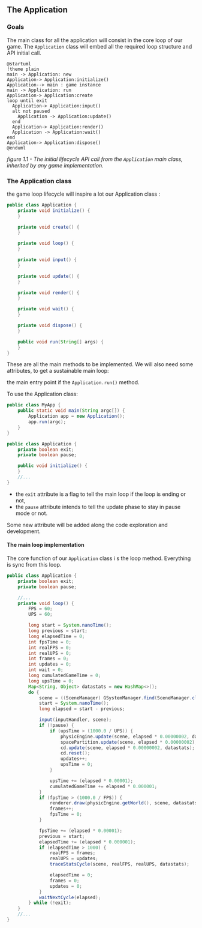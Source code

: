 ## The Application

### Goals

The main class for all the application will consist in the core loop of our game. The `Application` class will embed all
the required loop structure and API initial call.

```plantuml
@startuml
!theme plain
main -> Application: new
Application-> Application:initialize()
Application--> main : game instance
main -> Application: run
Application-> Application:create
loop until exit
  Application-> Application:input()
  alt not paused
    Application -> Application:update()
  end
  Application-> Application:render()
  Application -> Application:wait()
end
Application-> Application:dispose()
@enduml
```

_figure 1.1 - The initial lifecycle API call from the `Application` main class, inherited by any game implementation._

### The Application class

the game loop lifecycle will inspire a lot our Application class :

```java
public class Application {
    private void initialize() {
    }

    private void create() {
    }

    private void loop() {
    }

    private void input() {
    }

    private void update() {
    }

    private void render() {
    }

    private void wait() {
    }

    private void dispose() {
    }

    public void run(String[] args) {
    }
}
```

These are all the main methods to be implemented. We will also need some attributes, to get a sustainable main loop:

the main entry point if the `Application.run()` method.

To use the Application class:

```java
public class MyApp {
    public static void main(String argc[]) {
        Application app = new Application();
        app.run(argc);
    }
}
```


```java
public class Application {
    private boolean exit;
    private boolean pause;

    public void initialize() {
    }
    //...
}
```

- the `exit` attribute is a flag to tell the main loop if the loop is ending or not,
- the `pause` attribute intends to tell the update phase to stay in pause mode or not.

Some new attribute will be added along the code exploration and development.

#### The main loop implementation

The core function of our `Application` class i s the loop method.
Everything is sync from this loop.

```java
public class Application {
    private boolean exit;
    private boolean pause;

    //...
    private void loop() {
        FPS = 60;
        UPS = 60;

        long start = System.nanoTime();
        long previous = start;
        long elapsedTime = 0;
        int fpsTime = 0;
        int realFPS = 0;
        int realUPS = 0;
        int frames = 0;
        int updates = 0;
        int wait = 0;
        long cumulatedGameTime = 0;
        long upsTime = 0;
        Map<String, Object> datastats = new HashMap<>();
        do {
            scene = ((SceneManager) GSystemManager.find(SceneManager.class)).getCurrent();
            start = System.nanoTime();
            long elapsed = start - previous;

            input(inputHandler, scene);
            if (!pause) {
                if (upsTime > (1000.0 / UPS)) {
                    physicEngine.update(scene, elapsed * 0.00000002, datastats);
                    spacePartition.update(scene, elapsed * 0.00000002);
                    cd.update(scene, elapsed * 0.00000002, datastats);
                    cd.reset();
                    updates++;
                    upsTime = 0;
                }

                upsTime += (elapsed * 0.00001);
                cumulatedGameTime += elapsed * 0.000001;
            }
            if (fpsTime > (1000.0 / FPS)) {
                renderer.draw(physicEngine.getWorld(), scene, datastats);
                frames++;
                fpsTime = 0;
            }

            fpsTime += (elapsed * 0.00001);
            previous = start;
            elapsedTime += (elapsed * 0.000001);
            if (elapsedTime > 1000) {
                realFPS = frames;
                realUPS = updates;
                traceStatsCycle(scene, realFPS, realUPS, datastats);

                elapsedTime = 0;
                frames = 0;
                updates = 0;
            }
            waitNextCycle(elapsed);
        } while (!exit);
    }
    //...
}
```



